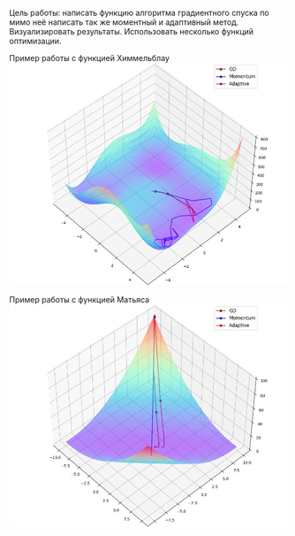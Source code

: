 Цель работы: написать функцию алгоритма градиентного спуска по мимо неё написать так же моментный и адаптивный метод. Визуализировать результаты. Использовать несколько функций оптимизации.

Пример работы с функцией Химмельблау
![Alt Text](https://github.com/RealLoLka/DZ-FKII/blob/main/lab1/anim.gif)

Пример работы с функцией Матьяса
![Alt Text](https://github.com/RealLoLka/DZ-FKII/blob/main/lab1/anim2.gif)
